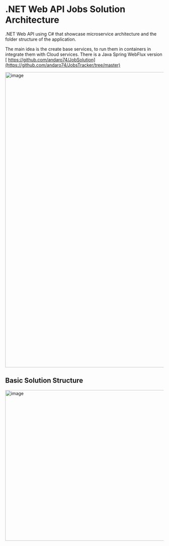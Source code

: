 # .NET Web API Jobs Solution Architecture

.NET Web API using C# that showcase microservice architecture and the folder structure of the application.

The main idea is the create base services, to run them in containers in integrate them with Cloud services.
There is a Java Spring WebFlux version [ https://github.com/andaro74/JobSolution](https://github.com/andaro74/JobsTracker/tree/master)

<img width="1707" height="939" alt="image" src="https://github.com/user-attachments/assets/be8c806a-57a6-48ea-8de2-a4411ea4eb40" />

## Basic Solution Structure
<img width="566" height="479" alt="image" src="https://github.com/user-attachments/assets/a15722e2-5fb1-4f68-a87b-58fea35e2253" />
